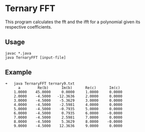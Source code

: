 # Ternary FFT
This program calculates the fft and the ifft for a polynomial given its respective coefficients.

## Usage
```
javac *.java
java TernaryFFT [input-file] 
```

## Example
```
➜   java TernaryFFT ternary9.txt
      a        Re(b)      Im(b)      Re(c)      Im(c)
    1.0000    45.0000     0.0000     1.0000     0.0000
    2.0000    -4.5000   -12.3636     2.0000     0.0000
    3.0000    -4.5000    -5.3629     3.0000     0.0000
    4.0000    -4.5000    -2.5981     4.0000     0.0000
    5.0000    -4.5000    -0.7935     5.0000     0.0000
    6.0000    -4.5000     0.7935     6.0000    -0.0000
    7.0000    -4.5000     2.5981     7.0000     0.0000
    8.0000    -4.5000     5.3629     8.0000    -0.0000
    9.0000    -4.5000    12.3636     9.0000     0.0000
```
